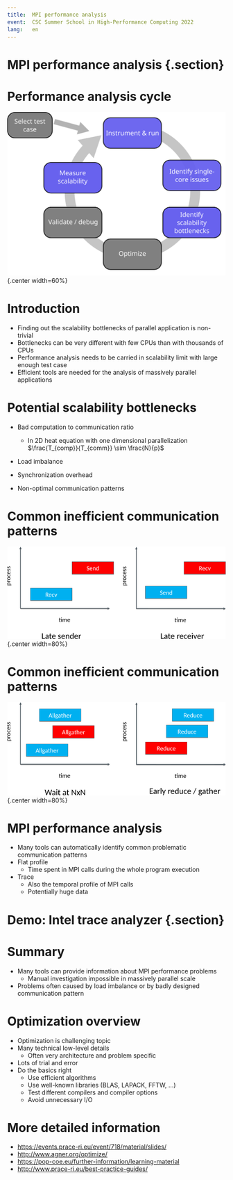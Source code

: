 ```yaml
---
title:  MPI performance analysis
event:  CSC Summer School in High-Performance Computing 2022
lang:   en
---
```


# MPI performance analysis  {.section}

# Performance analysis cycle

![](img/perf-analysis-mpi.png){.center width=60%}

# Introduction

- Finding out the scalability bottlenecks of parallel application is non-trivial
- Bottlenecks can be very different with few CPUs than with thousands of CPUs
- Performance analysis needs to be carried in scalability limit with
  large enough test case
- Efficient tools are needed for the analysis of massively parallel applications


# Potential scalability bottlenecks

- Bad computation to communication ratio
    - In 2D heat equation with one dimensional parallelization <br>
      $\frac{T_{comp}}{T_{comm}} \sim \frac{N}{p}$

- Load imbalance
- Synchronization overhead
- Non-optimal communication patterns

# Common inefficient communication patterns

![](img/ineff1.png){.center width=80%}

# Common inefficient communication patterns

![](img/ineff2.png){.center width=80%}

# MPI performance analysis

- Many tools can automatically identify common problematic communication
   patterns
- Flat profile
    - Time spent in MPI calls during the whole program execution
- Trace
    - Also the temporal profile of MPI calls
    - Potentially huge data

# Demo: Intel trace analyzer {.section}

# Summary

- Many tools can provide information about MPI performance problems
    - Manual investigation impossible in massively parallel scale
- Problems often caused by load imbalance or by badly designed communication
  pattern

# Optimization overview

- Optimization is challenging topic
- Many technical low-level details
     - Often very architecture and problem specific
- Lots of trial and error
- Do the basics right
    - Use efficient algorithms
    - Use well-known libraries (BLAS, LAPACK, FFTW, …)
    - Test different compilers and compiler options
    - Avoid unnecessary I/O

# More detailed information

- <https://events.prace-ri.eu/event/718/material/slides/>
- <http://www.agner.org/optimize/>
- <https://pop-coe.eu/further-information/learning-material>
- <http://www.prace-ri.eu/best-practice-guides/>

